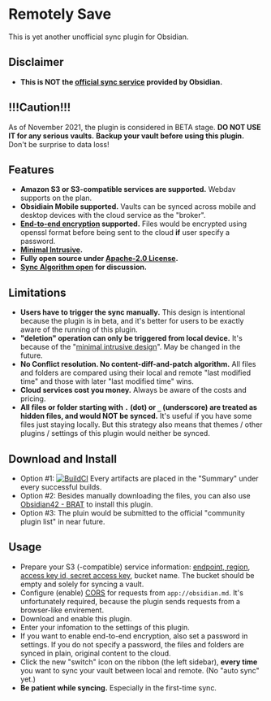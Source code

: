 # Remotely Save

This is yet another unofficial sync plugin for Obsidian.

## Disclaimer

- **This is NOT the [official sync service](https://github.com/fyears/obsidian-remotely-save.git) provided by Obsidian.**

## !!!Caution!!!

As of November 2021, the plugin is considered in BETA stage. **DO NOT USE IT for any serious vaults.** **Backup your vault before using this plugin.** Don't be surprise to data loss!

## Features

- **Amazon S3 or S3-compatible services are supported.** Webdav supports on the plan.
- **Obsidiain Mobile supported.** Vaults can be synced across mobile and desktop devices with the cloud service as the "broker".
- **[End-to-end encryption](./docs/encryption.md) supported.** Files would be encrypted using openssl format before being sent to the cloud **if** user specify a password.
- **[Minimal Intrusive](./docs/minimal_intrusive_design.md).**
- **Fully open source under [Apache-2.0 License](./LICENSE).**
- **[Sync Algorithm open](./docs/sync_algorithm.md) for discussion.**

## Limitations

- **Users have to trigger the sync manually.** This design is intentional because the plugin is in beta, and it's better for users to be exactly aware of the running of this plugin.
- **"deletion" operation can only be triggered from local device.** It's because of the "[minimal intrusive design](./docs/minimal_intrusive_design.md)". May be changed in the future.
- **No Conflict resolution. No content-diff-and-patch algorithm.** All files and folders are compared using their local and remote "last modified time" and those with later "last modified time" wins.
- **Cloud services cost you money.** Always be aware of the costs and pricing.
- **All files or folder starting with `.` (dot) or `_` (underscore) are treated as hidden files, and would NOT be synced.** It's useful if you have some files just staying locally. But this strategy also means that themes / other plugins / settings of this plugin would neither be synced.

## Download and Install

- Option #1: [![BuildCI](https://github.com/fyears/obsidian-remotely-save/actions/workflows/auto-build.yml/badge.svg)](https://github.com/fyears/obsidian-remotely-save/actions/workflows/auto-build.yml) Every artifacts are placed in the "Summary" under every successful builds.
- Option #2: Besides manually downloading the files, you can also use [Obsidian42 - BRAT](https://github.com/TfTHacker/obsidian42-brat) to install this plugin.
- Option #3: The pluin would be submitted to the official "community plugin list" in near future.

## Usage

- Prepare your S3 (-compatible) service information: [endpoint, region](https://docs.aws.amazon.com/general/latest/gr/s3.html), [access key id, secret access key](https://docs.aws.amazon.com/sdk-for-javascript/v3/developer-guide/getting-your-credentials.html), bucket name. The bucket should be empty and solely for syncing a vault.
- Configure (enable) [CORS](https://docs.aws.amazon.com/AmazonS3/latest/userguide/enabling-cors-examples.html) for requests from `app://obsidian.md`. It's unfortunately required, because the plugin sends requests from a browser-like envirement.
- Download and enable this plugin.
- Enter your infomation to the settings of this plugin.
- If you want to enable end-to-end encryption, also set a password in settings. If you do not specify a password, the files and folders are synced in plain, original content to the cloud.
- Click the new "switch" icon on the ribbon (the left sidebar), **every time** you want to sync your vault between local and remote. (No "auto sync" yet.)
- **Be patient while syncing.** Especially in the first-time sync.
